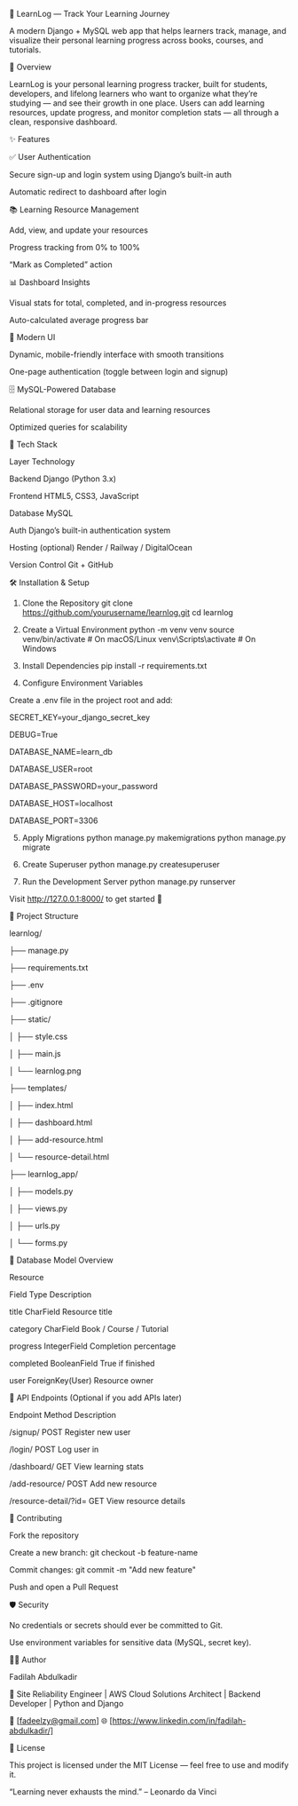 🌱 LearnLog — Track Your Learning Journey

A modern Django + MySQL web app that helps learners track, manage, and visualize their personal learning progress across books, courses, and tutorials.



🚀 Overview

LearnLog is your personal learning progress tracker, built for students, developers, and lifelong learners who want to organize what they’re studying — and see their growth in one place.
Users can add learning resources, update progress, and monitor completion stats — all through a clean, responsive dashboard.

✨ Features

✅ User Authentication


Secure sign-up and login system using Django’s built-in auth

Automatic redirect to dashboard after login


📚 Learning Resource Management


Add, view, and update your resources

Progress tracking from 0% to 100%

“Mark as Completed” action


📊 Dashboard Insights


Visual stats for total, completed, and in-progress resources

Auto-calculated average progress bar


🧭 Modern UI


Dynamic, mobile-friendly interface with smooth transitions

One-page authentication (toggle between login and signup)


🗄️ MySQL-Powered Database


Relational storage for user data and learning resources

Optimized queries for scalability


🧩 Tech Stack

Layer	Technology

Backend	Django (Python 3.x)

Frontend	HTML5, CSS3, JavaScript

Database	MySQL

Auth	Django’s built-in authentication system

Hosting (optional)	Render / Railway / DigitalOcean

Version Control	Git + GitHub

🛠️ Installation & Setup

1. Clone the Repository
git clone https://github.com/yourusername/learnlog.git
cd learnlog

2. Create a Virtual Environment
python -m venv venv
source venv/bin/activate   # On macOS/Linux
venv\Scripts\activate      # On Windows

3. Install Dependencies
pip install -r requirements.txt

4. Configure Environment Variables

Create a .env file in the project root and add:

SECRET_KEY=your_django_secret_key

DEBUG=True

DATABASE_NAME=learn_db

DATABASE_USER=root

DATABASE_PASSWORD=your_password

DATABASE_HOST=localhost

DATABASE_PORT=3306


5. Apply Migrations
python manage.py makemigrations
python manage.py migrate

6. Create Superuser
python manage.py createsuperuser

7. Run the Development Server
python manage.py runserver


Visit http://127.0.0.1:8000/
 to get started 🚀

🧠 Project Structure

learnlog/

├── manage.py

├── requirements.txt

├── .env

├── .gitignore

├── static/

│   ├── style.css

│   ├── main.js

│   └── learnlog.png

├── templates/

│   ├── index.html

│   ├── dashboard.html

│   ├── add-resource.html

│   └── resource-detail.html

├── learnlog_app/

│   ├── models.py

│   ├── views.py

│   ├── urls.py

│   └── forms.py


	
	
🧮 Database Model Overview

Resource

Field	Type	Description

title	CharField	Resource title

category	CharField	Book / Course / Tutorial

progress	IntegerField	Completion percentage

completed	BooleanField	True if finished

user	ForeignKey(User)	Resource owner

🧩 API Endpoints (Optional if you add APIs later)

Endpoint	Method	Description

/signup/	POST	Register new user

/login/	POST	Log user in

/dashboard/	GET	View learning stats

/add-resource/	POST	Add new resource

/resource-detail/?id=<id>	GET	View resource details


🤝 Contributing

Fork the repository

Create a new branch: git checkout -b feature-name

Commit changes: git commit -m "Add new feature"

Push and open a Pull Request

🛡️ Security

No credentials or secrets should ever be committed to Git.

Use environment variables for sensitive data (MySQL, secret key).

🧑‍💻 Author

Fadilah Abdulkadir

💼 Site Reliability Engineer | AWS Cloud Solutions Architect | Backend Developer | Python and Django

📧 [fadeelzy@gmail.com] 
🌐 [https://www.linkedin.com/in/fadilah-abdulkadir/]

📜 License

This project is licensed under the MIT License — feel free to use and modify it.



“Learning never exhausts the mind.” – Leonardo da Vinci
